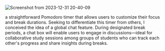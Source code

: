 ![Screenshot from 2023-12-31 20-40-09](https://github.com/mrswastik-robot/pomodorio/assets/107865087/be1bc86b-e27d-45c1-a70f-71d914954994)

a straightforward Pomodoro timer that allows users to customize their focus and break durations. Seeking to differentiate this timer from others, I conceived the idea of a global chat feature. During designated break periods, a chat box will enable users to engage in discussions—ideal for collaborative study sessions among groups of students who can track each other's progress and share insights during breaks.
